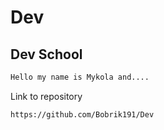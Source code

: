 # Dev
## Dev School
```bash
Hello my name is Mykola and....
```
Link to repository
```bash
https://github.com/Bobrik191/Dev
```